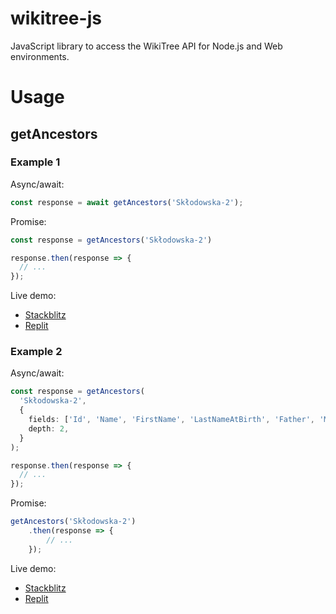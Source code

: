 # wikitree-js

JavaScript library to access the WikiTree API for Node.js and Web environments.

# Usage

## getAncestors

### Example 1

Async/await:
```typescript
const response = await getAncestors('Skłodowska-2');
```

Promise:
```typescript
const response = getAncestors('Skłodowska-2')

response.then(response => {
  // ...
});
```

Live demo:
* [Stackblitz](https://stackblitz.com/edit/wikitree-getancestors1?file=index.ts)
* [Replit](https://replit.com/@PeWu/WikiTree-GetAncestors1#index.ts)

### Example 2

Async/await:
```typescript
const response = getAncestors(
  'Skłodowska-2',
  {
    fields: ['Id', 'Name', 'FirstName', 'LastNameAtBirth', 'Father', 'Mother'],
    depth: 2,
  }
);

response.then(response => {
  // ...
});
```

Promise:
```typescript
getAncestors('Skłodowska-2')
    .then(response => {
        // ...
    });
```

Live demo:
* [Stackblitz](https://stackblitz.com/edit/wikitree-getancestors2?file=index.ts)
* [Replit](https://replit.com/@PeWu/WikiTree-GetAncestors2#index.ts)
